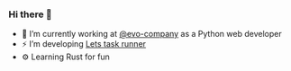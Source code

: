 ### Hi there 👋

- 🔭 I’m currently working at [@evo-company](https://github.com/evo-company) as a Python web developer
- ⚡ I’m developing [Lets task runner](https://github.com/lets-cli/lets)
- ⚙️ Learning Rust for fun

<!--
**kindermax/kindermax** is a ✨ _special_ ✨ repository because its `README.md` (this file) appears on your GitHub profile.

Here are some ideas to get you started:

- 🔭 I’m currently working on ...
- 🌱 I’m currently learning ...
- 👯 I’m looking to collaborate on ...
- 🤔 I’m looking for help with ...
- 💬 Ask me about ...
- 📫 How to reach me: ...
- 😄 Pronouns: ...
- ⚡ Fun fact: ...
-->
